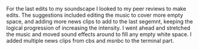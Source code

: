For the last edits to my soundscape I looked to my peer reviews to make edits. The suggestions included editing the music to cover more empty space, and adding more news clips to add to the last segemnt, keeping the logical progression of increasing the intensity. I went ahead and stretched the music and moved sound effects around to fill any empty white space. I added multiple news clips from cbs and msnbc to the terminal part.
